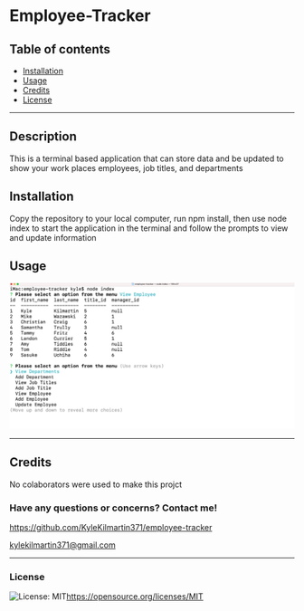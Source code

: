 # Employee-Tracker

 ## Table of contents
* [Installation](#installation)
* [Usage](#usage)
* [Credits](#credits)
* [License](#license)

---
## Description

  This is a terminal based application that can store data and be updated to show your work places employees, job titles, and departments

## Installation
  Copy the repository to your local computer, run npm install, then use node index to start the application in the terminal and follow the prompts to view and update information

## Usage
  
  ![alt text](./assets/terminal_screenShot.jpeg)

  ---

## Credits
  No colaborators were used to make this projct

  ### Have any questions or concerns? Contact me!
https://github.com/KyleKilmartin371/employee-tracker

kylekilmartin371@gmail.com

  ---
### License
  ![License: MIT](https://img.shields.io/badge/License-MIT-yellow.svg)https://opensource.org/licenses/MIT
